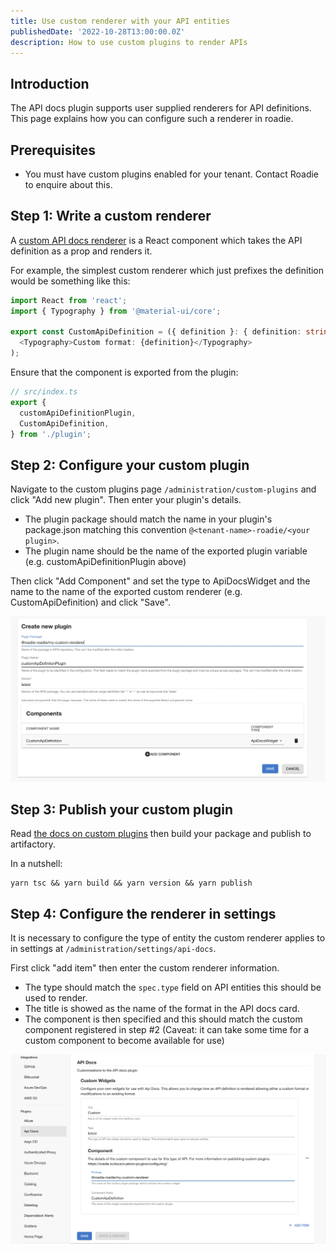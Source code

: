 ```yaml
---
title: Use custom renderer with your API entities
publishedDate: '2022-10-28T13:00:00.0Z'
description: How to use custom plugins to render APIs
---
```


## Introduction

The API docs plugin supports user supplied renderers for API definitions. This page explains how you can configure such
a renderer in roadie.

## Prerequisites

* You must have custom plugins enabled for your tenant. Contact Roadie to enquire about this.

## Step 1: Write a custom renderer

A [custom API docs renderer](https://www.npmjs.com/package/@backstage/plugin-api-docs#custom-api-renderings) is a React 
component which takes the API definition as a prop and renders it.

For example, the simplest custom renderer which just prefixes the definition would be something like this:

```typescript
import React from 'react';
import { Typography } from '@material-ui/core';

export const CustomApiDefinition = ({ definition }: { definition: string }) => (
  <Typography>Custom format: {definition}</Typography>
);
```

Ensure that the component is exported from the plugin:

```typescript
// src/index.ts
export {
  customApiDefinitionPlugin,
  CustomApiDefinition,
} from './plugin';
```

## Step 2: Configure your custom plugin

Navigate to the custom plugins page `/administration/custom-plugins` and click "Add new plugin". Then enter your plugin's
details.
- The plugin package should match the name in your plugin's package.json matching this convention `@<tenant-name>-roadie/<your plugin>`.
- The plugin name should be the name of the exported plugin variable (e.g. customApiDefinitionPlugin above)

Then click "Add Component" and set the type to ApiDocsWidget and the name to the name of the exported custom renderer
(e.g. CustomApiDefinition) and click "Save".

![custom plugin config](./custom-plugin-config.webp)

## Step 3: Publish your custom plugin

Read [the docs on custom plugins](/docs/custom-plugins/overview/) then build your package and publish to artifactory.

In a nutshell:
```
yarn tsc && yarn build && yarn version && yarn publish
```

## Step 4: Configure the renderer in settings

It is necessary to configure the type of entity the custom renderer applies to in settings at `/administration/settings/api-docs`.

First click "add item" then enter the custom renderer information. 
- The type should match the `spec.type` field on API entities this should be used to render. 
- The title is showed as the name of the format in the API docs card. 
- The component is then specified and this should match the custom component registered in step #2 
(Caveat: it can take some time for a custom component to become available for use) 

![settings page](./settings.webp)

